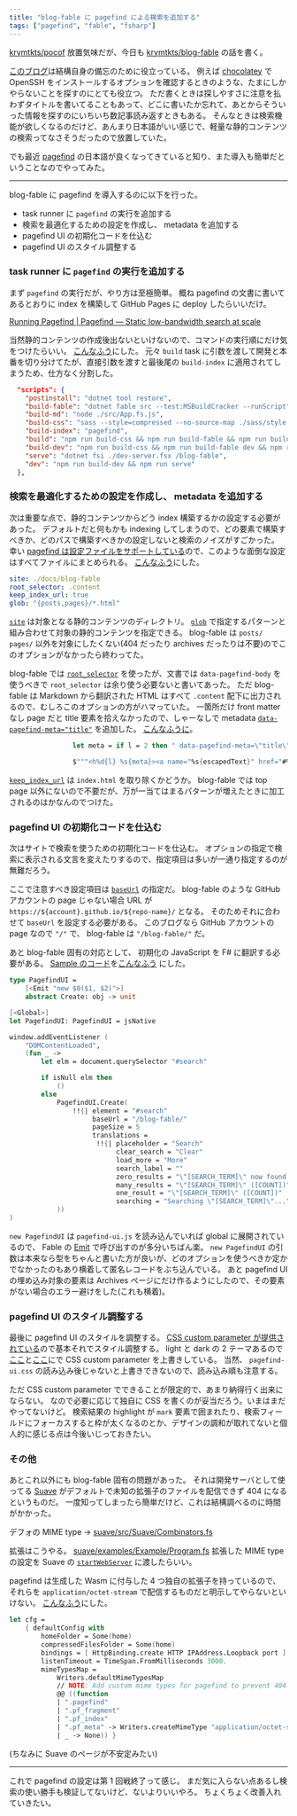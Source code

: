 ```yaml
---
title: "blog-fable に pagefind による検索を追加する"
tags: ["pagefind", "fable", "fsharp"]
---
```


[krymtkts/pocof](https://github.com/krymtkts/pocof) 放置気味だが、今日も [krymtkts/blog-fable](https://github.com/krymtkts/blog-fable) の話を書く。

[このブログ](https://github.com/krymtkts/krymtkts.github.io)は結構自身の備忘のために役立っている。
例えば [chocolatey](https://chocolatey.org/) で OpenSSH をインストールするオプションを確認するときのような、たまにしかやらないことを探すのにとても役立つ。
ただ書くときは探しやすさに注意を払わずタイトルを書いてることもあって、どこに書いたか忘れて、あとからそういった情報を探すのにいちいち数記事読み返すときもある。
そんなときは検索機能が欲しくなるのだけど、あんまり日本語がいい感じで、軽量な静的コンテンツの検索ってなさそうだったので放置していた。

でも最近 [pagefind](https://pagefind.app/) の日本語が良くなってきていると知り、また導入も簡単だということなのでやってみた。

---

blog-fable に pagefind を導入するのに以下を行った。

- task runner に `pagefind` の実行を追加する
- 検索を最適化するための設定を作成し、 metadata を追加する
- pagefind UI の初期化コードを仕込む
- pagefind UI のスタイル調整する

### task runner に `pagefind` の実行を追加する

まず `pagefind` の実行だが、やり方は至極簡単。
概ね pagefind の文書に書いてあるとおりに index を構築して GitHub Pages に deploy したらいいだけ。

[Running Pagefind | Pagefind — Static low-bandwidth search at scale](https://pagefind.app/docs/running-pagefind/)

当然静的コンテンツの作成後出ないといけないので、コマンドの実行順にだけ気をつけたらいい。
[こんなふう](https://github.com/krymtkts/blog-fable/blob/5a82f1283aefdde9d8a98823a060a050ce1efef3/package.json#L4-L14)にした。
元々 `build` task に引数を渡して開発と本番を切り分けてたが、直接引数を渡すと最後尾の `build-index` に適用されてしまうため、仕方なく分割した。

```json
  "scripts": {
    "postinstall": "dotnet tool restore",
    "build-fable": "dotnet fable src --test:MSBuildCracker --runScript",
    "build-md": "node ./src/App.fs.js",
    "build-css": "sass --style=compressed --no-source-map ./sass/style.scss ./docs/blog-fable/css/style.css",
    "build-index": "pagefind",
    "build": "npm run build-css && npm run build-fable && npm run build-index",
    "build-dev": "npm run build-css && npm run build-fable dev && npm run build-index",
    "serve": "dotnet fsi ./dev-server.fsx /blog-fable",
    "dev": "npm run build-dev && npm run serve"
  },
```

### 検索を最適化するための設定を作成し、 metadata を追加する

次は重要な点で、静的コンテンツからどう index 構築するかの設定する必要があった。
デフォルトだと何もかも indexing してしまうので、どの要素で構築すべきか、どのパスで構築すべきかの設定しないと検索のノイズがすごかった。
幸い [pagefind は設定ファイルをサポートしている](https://pagefind.app/docs/config-sources/)ので、このような面倒な設定はすべてファイルにまとめられる。
[こんなふう](https://github.com/krymtkts/blog-fable/blob/5a82f1283aefdde9d8a98823a060a050ce1efef3/pagefind.yaml#L1-L5)にした。

```yaml
site: ./docs/blog-fable
root_selector: .content
keep_index_url: true
glob: "{posts,pages}/*.html"
```

[`site`](https://pagefind.app/docs/config-options/#site) は対象となる静的コンテンツのディレクトリ。
[`glob`](https://pagefind.app/docs/config-options/#glob) で指定するパターンと組み合わせて対象の静的コンテンツを指定できる。
blog-fable は `posts/` `pages/` 以外を対象にしたくない(404 だったり archives だったりは不要)のでこのオプションがなかったら終わってた。

blog-fable では [`root_selector`](https://pagefind.app/docs/config-options/#root-selector) を使ったが、文書では `data-pagefind-body` を使うべきで `root_selector` は余り使う必要ないと書いてあった。
ただ blog-fable は Markdown から翻訳された HTML はすべて `.content` 配下に出力されるので、むしろこのオプションの方がハマっていた。
一箇所だけ front matter なし page だと title 要素を拾えなかったので、しゃーなしで metadata [`data-pagefind-meta="title"`](https://pagefind.app/docs/metadata/) を追加した。
[こんなふうに](https://github.com/krymtkts/blog-fable/blob/5a82f1283aefdde9d8a98823a060a050ce1efef3/src/Common.fs#L49-L52)。

```fsharp
                let meta = if l = 2 then " data-pagefind-meta=\"title\" " else ""

                $"""<h%d{l} %s{meta}><a name="%s{escapedText}" href="#%s{escapedText}">%s{text}</a></h%d{l}>"""
```

[`keep_index_url`](https://pagefind.app/docs/config-options/#keep-index-url) は `index.html` を取り除くかどうか。 blog-fable では top page 以外にないので不要だが、万が一当てはまるパターンが増えたときに加工されるのはかなんのでつけた。

### pagefind UI の初期化コードを仕込む

次はサイトで検索を使うための初期化コードを仕込む。
オプションの指定で検索に表示される文言を変えたりするので、指定項目は多いが一通り指定するのが無難だろう。

ここで注意すべき設定項目は [`baseUrl`](https://pagefind.app/docs/search-config/#base-url) の指定だ。
blog-fable のような GitHub アカウントの page じゃない場合 URL が `https://${account}.github.io/${repo-name}/` となる。
そのためそれに合わせて `baseUrl` を設定する必要がある。
このブログなら GitHub アカウントの page なので `"/"` で、 blog-fable は `"/blog-fable/"` だ。

あと blog-fable 固有の対応として、 初期化の JavaScript を F# に翻訳する必要がある。
[Sample のコード](https://pagefind.app/docs/ui-usage/#adding-the-pagefind-ui-to-a-page)を[こんなふう](https://github.com/krymtkts/blog-fable/blob/5a82f1283aefdde9d8a98823a060a050ce1efef3/src/Handler.fs#L36-L66) にした。

```fsharp
type PagefindUI =
    [<Emit "new $0($1, $2)">]
    abstract Create: obj -> unit

[<Global>]
let PagefindUI: PagefindUI = jsNative

window.addEventListener (
    "DOMContentLoaded",
    (fun _ ->
        let elm = document.querySelector "#search"

        if isNull elm then
            ()
        else
            PagefindUI.Create(
                !!{| element = "#search"
                     baseUrl = "/blog-fable/"
                     pageSize = 5
                     translations =
                      !!{| placeholder = "Search"
                           clear_search = "Clear"
                           load_more = "More"
                           search_label = ""
                           zero_results = "\"[SEARCH_TERM]\" now found."
                           many_results = "\"[SEARCH_TERM]\" ([COUNT])"
                           one_result = "\"[SEARCH_TERM]\" ([COUNT])"
                           searching = "Searching \"[SEARCH_TERM]\"..." |} |}
            ))
)
```

`new PagefindUI` は `pagefind-ui.js` を読み込んでいれば global に展開されているので、 Fable の [Emit](https://fable.io/docs/javascript/features.html#emit-when-f-is-not-enough) で呼び出すのが多分いちばん楽。
`new PagefindUI` の引数は本来なら型をちゃんと書いた方が良いが、どのオプションを使うべきか定かでなかったのもあり横着して匿名レコードをぶち込んでいる。
あと pagefind UI の埋め込み対象の要素は Archives ページにだけ作るようにしたので、その要素がない場合のエラー避けをした(これも横着)。

### pagefind UI のスタイル調整する

最後に pagefind UI のスタイルを調整する。
[CSS custom parameter が提供されている](https://pagefind.app/docs/ui-usage/#customising-the-styles)ので基本それでスタイル調整する。
light と dark の 2 テーマあるので[ここ](https://github.com/krymtkts/blog-fable/blob/5a82f1283aefdde9d8a98823a060a050ce1efef3/sass/style.scss#L92-L101)と[ここ](https://github.com/krymtkts/blog-fable/blob/5a82f1283aefdde9d8a98823a060a050ce1efef3/sass/style.scss#L145-L154)にで CSS custom parameter を上書きしている。
当然、 `pagefind-ui.css` の読み込み後じゃないと上書きできないので、読み込み順も注意する。

ただ CSS custom parameter でできることが限定的で、あまり納得行く出来にならない。
なので必要に応じて独自に CSS を書くのが妥当だろう。いまはまだやってないけど。
検索結果の highlight が `mark` 要素で囲まれたり、検索フィールドにフォーカスすると枠が太くなるのとか、デザインの調和が取れてないと個人的に感じる点は今後いじっておきたい。

### その他

あとこれ以外にも blog-fable 固有の問題があった。
それは開発サーバとして使ってる [Suave](https://github.com/SuaveIO/suave) がデフォルトで未知の拡張子のファイルを配信できず 404 になるというものだ。
一度知ってしまったら簡単だけど、これは結構調べるのに時間がかかった。

デフォの MIME type → [suave/src/Suave/Combinators.fs](https://github.com/SuaveIO/suave/blob/d9deb5f4f973fd21d15bdd7e85ac9c0bee05baab/src/Suave/Combinators.fs#L87-L112)

拡張はこうやる。
[suave/examples/Example/Program.fs](https://github.com/SuaveIO/suave/blob/d9deb5f4f973fd21d15bdd7e85ac9c0bee05baab/examples/Example/Program.fs#L79-L80)
拡張した MIME type の設定を Suave の [`startWebServer`](https://github.com/SuaveIO/suave/blob/d9deb5f4f973fd21d15bdd7e85ac9c0bee05baab/src/Suave/Web.fs#L71) に渡したらいい。

pagefind は生成した Wasm に付与した 4 つ独自の拡張子を持っているので、それらを `application/octet-stream` で配信するものだと明示してやらないといけない。
[こんなふう](https://github.com/krymtkts/blog-fable/blob/5a82f1283aefdde9d8a98823a060a050ce1efef3/dev-server.fsx#L143-L158)にした。

```fsharp
let cfg =
    { defaultConfig with
        homeFolder = Some(home)
        compressedFilesFolder = Some(home)
        bindings = [ HttpBinding.create HTTP IPAddress.Loopback port ]
        listenTimeout = TimeSpan.FromMilliseconds 3000.
        mimeTypesMap =
            Writers.defaultMimeTypesMap
            // NOTE: Add custom mime types for pagefind to prevent 404 error.
            @@ ((function
            | ".pagefind"
            | ".pf_fragment"
            | ".pf_index"
            | ".pf_meta" -> Writers.createMimeType "application/octet-stream" false
            | _ -> None)) }
```

(ちなみに Suave のページが不安定みたい)

---

これで pagefind の設定は第 1 回戦終了って感じ。
まだ気に入らない点あるし検索の使い勝手も検証してないけど、ないよりいいやろ。
ちょくちょく改善入れていきたい。
